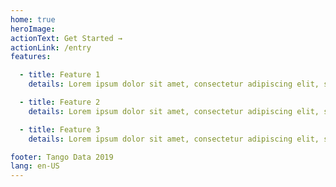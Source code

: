 ```yaml
---
home: true
heroImage:
actionText: Get Started →
actionLink: /entry
features:

  - title: Feature 1
    details: Lorem ipsum dolor sit amet, consectetur adipiscing elit, sed do eiusmod tempor incididunt ut labore et dolore magna aliqua.

  - title: Feature 2
    details: Lorem ipsum dolor sit amet, consectetur adipiscing elit, sed do eiusmod tempor incididunt ut labore et dolore magna aliqua.

  - title: Feature 3
    details: Lorem ipsum dolor sit amet, consectetur adipiscing elit, sed do eiusmod tempor incididunt ut labore et dolore magna aliqua.

footer: Tango Data 2019
lang: en-US
---
```

